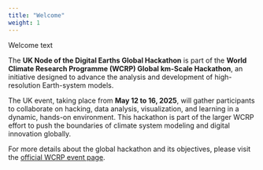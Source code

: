 ```yaml
---
title: "Welcome"
weight: 1
---
```


Welcome text

The **UK Node of the Digital Earths Global Hackathon** is part of the **World Climate Research Programme (WCRP) Global km-Scale Hackathon**, an initiative designed to advance the analysis and development of high-resolution Earth-system models. 

The UK event, taking place from **May 12 to 16, 2025**, will gather participants to collaborate on hacking, data analysis, visualization, and learning in a dynamic, hands-on environment. This hackathon is part of the larger WCRP effort to push the boundaries of climate system modeling and digital innovation globally.

For more details about the global hackathon and its objectives, please visit the [official WCRP event page](https://www.wcrp-esmo.org/activities/wcrp-global-km-scale-hackathon-2025).

